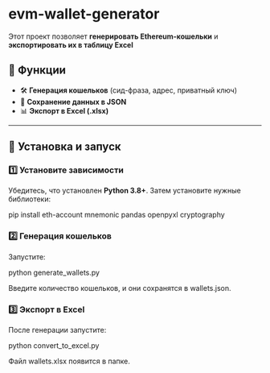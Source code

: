 # evm-wallet-generator
Этот проект позволяет **генерировать Ethereum-кошельки** и **экспортировать их в таблицу Excel**


## 📌 Функции
- 🛠 **Генерация кошельков** (сид-фраза, адрес, приватный ключ)
- 📂 **Сохранение данных в JSON**
- 📊 **Экспорт в Excel (.xlsx)**

---

## 🚀 Установка и запуск

### 1️⃣ Установите зависимости
Убедитесь, что установлен **Python 3.8+**. Затем установите нужные библиотеки:

pip install eth-account mnemonic pandas openpyxl cryptography


### 2️⃣ Генерация кошельков

Запустите:

python generate_wallets.py

Введите количество кошельков, и они сохранятся в wallets.json.
### 3️⃣ Экспорт в Excel

После генерации запустите:

python convert_to_excel.py

Файл wallets.xlsx появится в папке.
